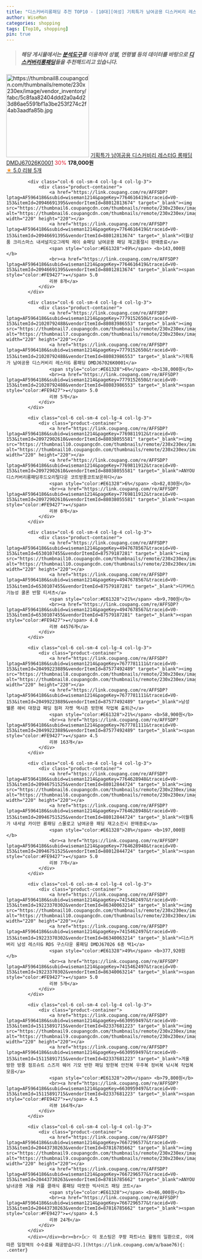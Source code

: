 ```yaml
---
title: "디스커버리롱패딩 추천 TOP10 - [10대][여성] 기획특가 남여공용 디스커비리 레스터G 롱패딩 DMDJ67026K0001"
author: WiseMan
categories: shopping
tags: [Top10, shopping]
pin: true
---
```


> ##### 해당 게시물에서는 [**분석도구**](https://itemscout.io/)를 이용하여 **성별**, **연령별** 등의 데이터를 바탕으로 [**디스커버리롱패딩**](https://link.coupang.com/a/baae76)들을 추천해드리고 있습니다.
<div class="container"><div class="row">
            <div class="col-6 col-sm-4 col-lg-4 col-lg-3">
                <div class="product-container">
                    <a href="https://link.coupang.com/re/AFFSDP?lptag=AF5964186&subid=wiseman1214&pageKey=7779140376&traceid=V0-153&itemId=21020727597&vendorItemId=88083934833" target="_blank"><img src="https://thumbnail8.coupangcdn.com/thumbnails/remote/230x230ex/image/vendor_inventory/fabc/5c8faa82404ddd2a0a4d23d86ae5591bf1a3be253f274c2f4ab3aadfa85b.jpg" alt="https://thumbnail8.coupangcdn.com/thumbnails/remote/230x230ex/image/vendor_inventory/fabc/5c8faa82404ddd2a0a4d23d86ae5591bf1a3be253f274c2f4ab3aadfa85b.jpg" width="220" height="220"></a>
                    <a href="https://link.coupang.com/re/AFFSDP?lptag=AF5964186&subid=wiseman1214&pageKey=7779140376&traceid=V0-153&itemId=21020727597&vendorItemId=88083934833" target="_blank">기획특가 남여공용 디스커비리 레스터G 롱패딩 DMDJ67026K0001</a>
                    <span style="color:#E61328">30%</span> <b>178,000원</b>
                    <br><a href="https://link.coupang.com/re/AFFSDP?lptag=AF5964186&subid=wiseman1214&pageKey=7779140376&traceid=V0-153&itemId=21020727597&vendorItemId=88083934833" target="_blank"><span style="color:#FE9427">★</span> 5.0
                    리뷰 5개</a>
                </div>
            </div>
            
            <div class="col-6 col-sm-4 col-lg-4 col-lg-3">
                <div class="product-container">
                    <a href="https://link.coupang.com/re/AFFSDP?lptag=AF5964186&subid=wiseman1214&pageKey=7764616419&traceid=V0-153&itemId=20946691395&vendorItemId=88012813674" target="_blank"><img src="https://thumbnail6.coupangcdn.com/thumbnails/remote/230x230ex/image/vendor_inventory/586b/57a9036422982b2566983bffda7ffa61d7773bf08f973533a5e23c3b55d2.png" alt="https://thumbnail6.coupangcdn.com/thumbnails/remote/230x230ex/image/vendor_inventory/586b/57a9036422982b2566983bffda7ffa61d7773bf08f973533a5e23c3b55d2.png" width="220" height="220"></a>
                    <a href="https://link.coupang.com/re/AFFSDP?lptag=AF5964186&subid=wiseman1214&pageKey=7764616419&traceid=V0-153&itemId=20946691395&vendorItemId=88012813674" target="_blank">이월상품 크리스마스 내셔널지오그레픽 레이 숏패딩 남여공용 패딩 재고품절시 판매종료</a>
                    <span style="color:#E61328">49%</span> <b>143,000원</b>
                    <br><a href="https://link.coupang.com/re/AFFSDP?lptag=AF5964186&subid=wiseman1214&pageKey=7764616419&traceid=V0-153&itemId=20946691395&vendorItemId=88012813674" target="_blank"><span style="color:#FE9427">★</span> 5.0
                    리뷰 8개</a>
                </div>
            </div>
            
            <div class="col-6 col-sm-4 col-lg-4 col-lg-3">
                <div class="product-container">
                    <a href="https://link.coupang.com/re/AFFSDP?lptag=AF5964186&subid=wiseman1214&pageKey=7779152650&traceid=V0-153&itemId=21020792488&vendorItemId=88083986553" target="_blank"><img src="https://thumbnail7.coupangcdn.com/thumbnails/remote/230x230ex/image/vendor_inventory/2a95/360e44fee7579bf9d0f23f5b6bc7c86d8ccb277acaaac5b761cfed95b604.png" alt="https://thumbnail7.coupangcdn.com/thumbnails/remote/230x230ex/image/vendor_inventory/2a95/360e44fee7579bf9d0f23f5b6bc7c86d8ccb277acaaac5b761cfed95b604.png" width="220" height="220"></a>
                    <a href="https://link.coupang.com/re/AFFSDP?lptag=AF5964186&subid=wiseman1214&pageKey=7779152650&traceid=V0-153&itemId=21020792488&vendorItemId=88083986553" target="_blank">기획특가 남여공용 디스커비리 레스터G 롱패딩 DMDJ67026K0001</a>
                    <span style="color:#E61328">6%</span> <b>138,000원</b>
                    <br><a href="https://link.coupang.com/re/AFFSDP?lptag=AF5964186&subid=wiseman1214&pageKey=7779152650&traceid=V0-153&itemId=21020792488&vendorItemId=88083986553" target="_blank"><span style="color:#FE9427">★</span> 5.0
                    리뷰 5개</a>
                </div>
            </div>
            
            <div class="col-6 col-sm-4 col-lg-4 col-lg-3">
                <div class="product-container">
                    <a href="https://link.coupang.com/re/AFFSDP?lptag=AF5964186&subid=wiseman1214&pageKey=7769811912&traceid=V0-153&itemId=20972902610&vendorItemId=88038055581" target="_blank"><img src="https://thumbnail10.coupangcdn.com/thumbnails/remote/230x230ex/image/vendor_inventory/dce5/3e2c19e1b6bf918e3e0d46d3341609c0356e4b6dcc7ba303c034dad3962c.jpg" alt="https://thumbnail10.coupangcdn.com/thumbnails/remote/230x230ex/image/vendor_inventory/dce5/3e2c19e1b6bf918e3e0d46d3341609c0356e4b6dcc7ba303c034dad3962c.jpg" width="220" height="220"></a>
                    <a href="https://link.coupang.com/re/AFFSDP?lptag=AF5964186&subid=wiseman1214&pageKey=7769811912&traceid=V0-153&itemId=20972902610&vendorItemId=88038055581" target="_blank">ANYOU디스커버리롱패딩후드오리털다운 코트방풍코트보온하다</a>
                    <span style="color:#E61328">6%</span> <b>82,030원</b>
                    <br><a href="https://link.coupang.com/re/AFFSDP?lptag=AF5964186&subid=wiseman1214&pageKey=7769811912&traceid=V0-153&itemId=20972902610&vendorItemId=88038055581" target="_blank"><span style="color:#FE9427">★</span> 
                    리뷰 0개</a>
                </div>
            </div>
            
            <div class="col-6 col-sm-4 col-lg-4 col-lg-3">
                <div class="product-container">
                    <a href="https://link.coupang.com/re/AFFSDP?lptag=AF5964186&subid=wiseman1214&pageKey=4947678567&traceid=V0-153&itemId=6530107455&vendorItemId=87579187281" target="_blank"><img src="https://thumbnail10.coupangcdn.com/thumbnails/remote/230x230ex/image/vendor_inventory/ce87/bba03c781b80cd06a2aecb66f36c4476257dee44575617a4fbd99a0c01c2.jpg" alt="https://thumbnail10.coupangcdn.com/thumbnails/remote/230x230ex/image/vendor_inventory/ce87/bba03c781b80cd06a2aecb66f36c4476257dee44575617a4fbd99a0c01c2.jpg" width="220" height="220"></a>
                    <a href="https://link.coupang.com/re/AFFSDP?lptag=AF5964186&subid=wiseman1214&pageKey=4947678567&traceid=V0-153&itemId=6530107455&vendorItemId=87579187281" target="_blank">디커버스 기능성 쿨론 반팔 티셔츠</a>
                    <span style="color:#E61328">21%</span> <b>9,700원</b>
                    <br><a href="https://link.coupang.com/re/AFFSDP?lptag=AF5964186&subid=wiseman1214&pageKey=4947678567&traceid=V0-153&itemId=6530107455&vendorItemId=87579187281" target="_blank"><span style="color:#FE9427">★</span> 4.0
                    리뷰 44576개</a>
                </div>
            </div>
            
            <div class="col-6 col-sm-4 col-lg-4 col-lg-3">
                <div class="product-container">
                    <a href="https://link.coupang.com/re/AFFSDP?lptag=AF5964186&subid=wiseman1214&pageKey=7677781111&traceid=V0-153&itemId=20499223889&vendorItemId=87577492489" target="_blank"><img src="https://thumbnail8.coupangcdn.com/thumbnails/remote/230x230ex/image/vendor_inventory/2d8a/18f855a3dcc54d393c3a5eef7425740b2fe0eae2ba663818ffe61675e05a.jpg" alt="https://thumbnail8.coupangcdn.com/thumbnails/remote/230x230ex/image/vendor_inventory/2d8a/18f855a3dcc54d393c3a5eef7425740b2fe0eae2ba663818ffe61675e05a.jpg" width="220" height="220"></a>
                    <a href="https://link.coupang.com/re/AFFSDP?lptag=AF5964186&subid=wiseman1214&pageKey=7677781111&traceid=V0-153&itemId=20499223889&vendorItemId=87577492489" target="_blank">남성 웰론 헤비 대장급 패딩 점퍼 자켓 역시즌 방한복 작업복 출퇴근</a>
                    <span style="color:#E61328">21%</span> <b>58,900원</b>
                    <br><a href="https://link.coupang.com/re/AFFSDP?lptag=AF5964186&subid=wiseman1214&pageKey=7677781111&traceid=V0-153&itemId=20499223889&vendorItemId=87577492489" target="_blank"><span style="color:#FE9427">★</span> 4.5
                    리뷰 163개</a>
                </div>
            </div>
            
            <div class="col-6 col-sm-4 col-lg-4 col-lg-3">
                <div class="product-container">
                    <a href="https://link.coupang.com/re/AFFSDP?lptag=AF5964186&subid=wiseman1214&pageKey=7764628948&traceid=V0-153&itemId=20946751525&vendorItemId=88012844724" target="_blank"><img src="https://thumbnail6.coupangcdn.com/thumbnails/remote/230x230ex/image/vendor_inventory/de89/dc0f285d449fe46b97b75c41a91da97c0b6d96063ea2e6504076a5f723ac.png" alt="https://thumbnail6.coupangcdn.com/thumbnails/remote/230x230ex/image/vendor_inventory/de89/dc0f285d449fe46b97b75c41a91da97c0b6d96063ea2e6504076a5f723ac.png" width="220" height="220"></a>
                    <a href="https://link.coupang.com/re/AFFSDP?lptag=AF5964186&subid=wiseman1214&pageKey=7764628948&traceid=V0-153&itemId=20946751525&vendorItemId=88012844724" target="_blank">이월특가 내셔널 카이만 롱패딩 스몰로고 남여공용 패딩 재고소진시 판매종료</a>
                    <span style="color:#E61328">28%</span> <b>197,000원</b>
                    <br><a href="https://link.coupang.com/re/AFFSDP?lptag=AF5964186&subid=wiseman1214&pageKey=7764628948&traceid=V0-153&itemId=20946751525&vendorItemId=88012844724" target="_blank"><span style="color:#FE9427">★</span> 5.0
                    리뷰 7개</a>
                </div>
            </div>
            
            <div class="col-6 col-sm-4 col-lg-4 col-lg-3">
                <div class="product-container">
                    <a href="https://link.coupang.com/re/AFFSDP?lptag=AF5964186&subid=wiseman1214&pageKey=7415462497&traceid=V0-153&itemId=19223370302&vendorItemId=86340063214" target="_blank"><img src="https://thumbnail10.coupangcdn.com/thumbnails/remote/230x230ex/image/vendor_inventory/a7de/2a8b4ff157019feb10747047e3bcee2ea0f981f18fdc7ce884480ad8f608.jpg" alt="https://thumbnail10.coupangcdn.com/thumbnails/remote/230x230ex/image/vendor_inventory/a7de/2a8b4ff157019feb10747047e3bcee2ea0f981f18fdc7ce884480ad8f608.jpg" width="220" height="220"></a>
                    <a href="https://link.coupang.com/re/AFFSDP?lptag=AF5964186&subid=wiseman1214&pageKey=7415462497&traceid=V0-153&itemId=19223370302&vendorItemId=86340063214" target="_blank">디스커버리 남성 레스터G RDS 구스다운 롱패딩 DMDJ67026 6종 택1</a>
                    <span style="color:#E61328">49%</span> <b>377,920원</b>
                    <br><a href="https://link.coupang.com/re/AFFSDP?lptag=AF5964186&subid=wiseman1214&pageKey=7415462497&traceid=V0-153&itemId=19223370302&vendorItemId=86340063214" target="_blank"><span style="color:#FE9427">★</span> 5.0
                    리뷰 5개</a>
                </div>
            </div>
            
            <div class="col-6 col-sm-4 col-lg-4 col-lg-3">
                <div class="product-container">
                    <a href="https://link.coupang.com/re/AFFSDP?lptag=AF5964186&subid=wiseman1214&pageKey=6630959497&traceid=V0-153&itemId=15115891715&vendorItemId=82337681223" target="_blank"><img src="https://thumbnail9.coupangcdn.com/thumbnails/remote/230x230ex/image/vendor_inventory/5a7d/e5ec8cb3319d49e03a8883f1288cda3ea2d0e2a005ab6ec8cb3f339b2115.jpg" alt="https://thumbnail9.coupangcdn.com/thumbnails/remote/230x230ex/image/vendor_inventory/5a7d/e5ec8cb3319d49e03a8883f1288cda3ea2d0e2a005ab6ec8cb3f339b2115.jpg" width="220" height="220"></a>
                    <a href="https://link.coupang.com/re/AFFSDP?lptag=AF5964186&subid=wiseman1214&pageKey=6630959497&traceid=V0-153&itemId=15115891715&vendorItemId=82337681223" target="_blank">겨울 방한 방풍 점프슈트 스즈끼 웨어 기모 반한 패딩 방한복 안전복 우주복 정비복 낚시복 작업복 모음</a>
                    <span style="color:#E61328">20%</span> <b>79,800원</b>
                    <br><a href="https://link.coupang.com/re/AFFSDP?lptag=AF5964186&subid=wiseman1214&pageKey=6630959497&traceid=V0-153&itemId=15115891715&vendorItemId=82337681223" target="_blank"><span style="color:#FE9427">★</span> 4.5
                    리뷰 164개</a>
                </div>
            </div>
            
            <div class="col-6 col-sm-4 col-lg-4 col-lg-3">
                <div class="product-container">
                    <a href="https://link.coupang.com/re/AFFSDP?lptag=AF5964186&subid=wiseman1214&pageKey=7667296577&traceid=V0-153&itemId=20443730263&vendorItemId=87816785662" target="_blank"><img src="https://thumbnail9.coupangcdn.com/thumbnails/remote/230x230ex/image/vendor_inventory/1c0f/59b0aa5eac1af9163711c5a603ca46cf3a967697327e14515b611595bfb6.jpg" alt="https://thumbnail9.coupangcdn.com/thumbnails/remote/230x230ex/image/vendor_inventory/1c0f/59b0aa5eac1af9163711c5a603ca46cf3a967697327e14515b611595bfb6.jpg" width="220" height="220"></a>
                    <a href="https://link.coupang.com/re/AFFSDP?lptag=AF5964186&subid=wiseman1214&pageKey=7667296577&traceid=V0-153&itemId=20443730263&vendorItemId=87816785662" target="_blank">ANYOU 남녀공용 겨울 커플 클래식 롱패딩 따뜻한 빅사이즈 패딩 코트</a>
                    <span style="color:#E61328"></span> <b>46,000원</b>
                    <br><a href="https://link.coupang.com/re/AFFSDP?lptag=AF5964186&subid=wiseman1214&pageKey=7667296577&traceid=V0-153&itemId=20443730263&vendorItemId=87816785662" target="_blank"><span style="color:#FE9427">★</span> 4.5
                    리뷰 24개</a>
                </div>
            </div>
            </div></div><br><br>[👉 이 포스팅은 쿠팡 파트너스 활동의 일환으로, 이에 따른 일정액의 수수료를 제공받습니다.](https://link.coupang.com/a/baae76){: .center}